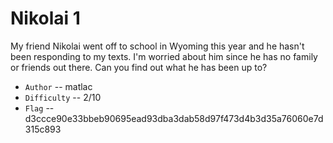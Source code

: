 # Nikolai 1

My friend Nikolai went off to school in Wyoming this year and he hasn't been responding to my texts. 
I'm worried about him since he has no family or friends out there.
Can you find out what he has been up to?

- `Author` -- matlac
- `Difficulty` -- 2/10
- `Flag` -- d3ccce90e33bbeb90695ead93dba3dab58d97f473d4b3d35a76060e7d315c893
